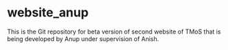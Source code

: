 # website_anup
This is the Git repository for beta version of second website of TMoS that is being developed by Anup under supervision of Anish.
